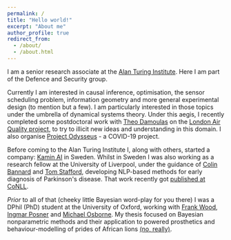 ```yaml
---
permalink: /
title: "Hello world!"
excerpt: "About me"
author_profile: true
redirect_from:
  - /about/
  - /about.html
---
```


I am a senior research associate at the [Alan Turing Institute](https://www.turing.ac.uk/). Here I am part of the Defence and Security group.

Currently I am interested in causal inference, optimisation,  the sensor scheduling problem, information geometry and more general experimental design (to mention but a few). I am particularly interested in those topics under the umbrella of dynamical systems theory. Under this aegis, I recently completed some postdoctoral work with [Theo Damoulas](https://warwick.ac.uk/fac/sci/statistics/staff/academic-research/damoulas/) on the [London Air Quality project](https://www.turing.ac.uk/research/research-projects/london-air-quality), to try to illicit new ideas and understanding in this domain. I also organise [Project Odysseus](https://www.turing.ac.uk/research/research-projects/project-odysseus-understanding-london-busyness-and-exiting-lockdown) - a COVID-19 project.

Before coming to the Alan Turing Institute I, along with others, started a company: [Kamin AI](http://kamin.ai/) in Sweden. Whilst in Sweden I was also working as a research fellow at the University of Liverpool, under the guidance of [Colin Bannard](https://www.liverpool.ac.uk/institute-of-life-and-human-sciences/staff/colin-bannard/) and [Tom Stafford](https://www.sheffield.ac.uk/psychology/staff/academic/tom-stafford), developing NLP-based methods for early diagnosis of Parkinson's disease. That work recently got [published at CoNLL](https://aclanthology.org/2020.conll-1.47.pdf).

*Prior* to all of that (cheeky little Bayesian word-play for you there) I was a DPhil (PhD) student at the University of Oxford, working with [Frank Wood](https://www.cs.ubc.ca/~fwood/), [Ingmar Posner](https://ori.ox.ac.uk/ori-people/ingmar-posner/) and [Michael Osborne](https://www.robots.ox.ac.uk/~mosb/). My thesis focused on Bayesian nonparametric methods and their application to powered prosthetics and behaviour-modelling of prides of African lions [(no, really)](https://ora.ox.ac.uk/objects/uuid:6cf7314d-e33d-468b-9bdc-d91ab609c643).
